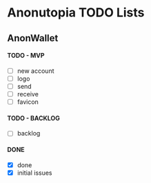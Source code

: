 # Anonutopia TODO Lists

## AnonWallet

#### TODO - MVP

- [ ] new account
- [ ] logo
- [ ] send
- [ ] receive
- [ ] favicon

#### TODO - BACKLOG

- [ ] backlog

#### DONE

- [x] done
- [x] initial issues
